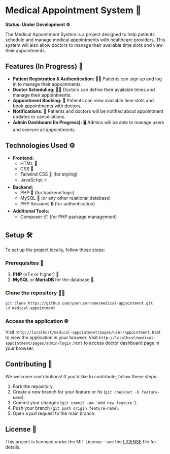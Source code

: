 # Medical Appointment System 🏥

**Status: Under Development ⚙️**

The Medical Appointment System is a project designed to help patients schedule and manage medical appointments with healthcare providers. This system will also allow doctors to manage their available time slots and view their appointments.

## Features (In Progress) 🚧

- **Patient Registration & Authentication:** 🧑‍⚕️ Patients can sign up and log in to manage their appointments.
- **Doctor Scheduling:** 👨‍⚕️ Doctors can define their available times and manage their appointments.
- **Appointment Booking:** 📅 Patients can view available time slots and book appointments with doctors.
- **Notifications:** 🔔 Patients and doctors will be notified about appointment updates or cancellations.
- **Admin Dashboard (In Progress):** 🖥️ Admins will be able to manage users and oversee all appointments.

## Technologies Used ⚙️

- **Frontend:**
    - HTML 📝
    - CSS 🎨
    - Tailwind CSS 🌿 (for styling)
    - JavaScript ⚡️
- **Backend:**
    - PHP 🐘 (for backend logic)
    - MySQL 💾 (or any other relational database)
    - PHP Sessions 🔒 (for authentication)
- **Additional Tools:**
    - Composer 📦 (for PHP package management)

## Setup 🛠️

To set up the project locally, follow these steps:

### Prerequisites 🔑

1. **PHP** (v7.x or higher) 🐘
2. **MySQL** or **MariaDB** for the database 💾.

### Clone the repository 🧑‍💻

```bash
git clone https://github.com/yourusername/medical-appointment.git
cd medical-appointment
```

### Access the application 🌐

Visit `http://localhost/medical-appointment/pages/user/appointment.html` to view the application in your browser.
Visit `http://localhost/medical-appointment/pages/admin/login.html` to access doctor dashboard page in your browser.

## Contributing 🤝

We welcome contributions! If you'd like to contribute, follow these steps:

1. Fork the repository.
2. Create a new branch for your feature or fix (`git checkout -b feature-name`).
3. Commit your changes (`git commit -am 'Add new feature'`).
4. Push your branch (`git push origin feature-name`).
5. Open a pull request to the main branch.

## License 📝

This project is licensed under the MIT License - see the [LICENSE](LICENSE) file for details.

